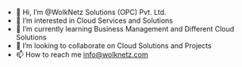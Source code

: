- 👋 Hi, I’m @WolkNetz Solutions (OPC) Pvt. Ltd.
- 👀 I’m interested in Cloud Services and Solutions
- 🌱 I’m currently learning Business Management and Different Cloud Solutions
- 💞️ I’m looking to collaborate on Cloud Solutions and Projects
- 📫 How to reach me info@wolknetz.com

<!---
WolkNetz/WolkNetz is a ✨ special ✨ repository because its `README.md` (this file) appears on your GitHub profile.
You can click the Preview link to take a look at your changes.
--->
